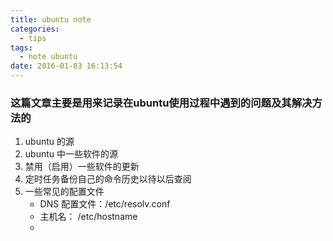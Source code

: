 ```yaml
---
title: ubuntu note
categories:
  - tips
tags:
  - note ubuntu
date: 2016-01-03 16:13:54
---
```


### 这篇文章主要是用来记录在ubuntu使用过程中遇到的问题及其解决方法的

1. ubuntu 的源
2. ubuntu 中一些软件的源
3. 禁用（启用）一些软件的更新
4. 定时任务备份自己的命令历史以待以后查阅
5. 一些常见的配置文件
    * DNS 配置文件：/etc/resolv.conf
    * 主机名： /etc/hostname
    *
